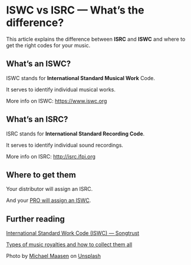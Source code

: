 # ISWC vs ISRC — What’s the difference?



This article explains the difference between **ISRC** and **ISWC** and where to get the right codes for your music.

What’s an ISWC?
---------------

ISWC stands for **International Standard Musical Work** Code.

It serves to identify individual musical works.

More info on ISWC: <https://www.iswc.org>

What’s an ISRC?
---------------

ISRC stands for **International Standard Recording Code**.

It serves to identify individual sound recordings.

More info on ISRC: <http://isrc.ifpi.org>

Where to get them
-----------------

Your distributor will assign an ISRC.

And your [PRO will assign an ISWC](https://help.prsformusic.com/s/article/what-is-an-ISWC-code).

Further reading
---------------

[International Standard Work Code (ISWC) — Songtrust](https://www.songtrust.com/music-publishing-glossary/glossary-international-standard-work-code)

[Types of music royalties and how to collect them all](https://unlockyoursound.com/music-royalties/)

Photo by [Michael Maasen](https://unsplash.com/@mgmaasen?utm_source=unsplash&utm_medium=referral&utm_content=creditCopyText) on [Unsplash](https://unsplash.com/s/photos/music?utm_source=unsplash&utm_medium=referral&utm_content=creditCopyText)

